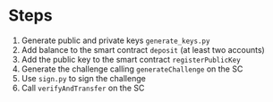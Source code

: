 # Steps

1. Generate public and private keys `generate_keys.py`
2. Add balance to the smart contract `deposit` (at least two accounts)
3. Add the public key to the smart contract `registerPublicKey`
4. Generate the challenge calling `generateChallenge` on the SC
5. Use `sign.py` to sign the challenge
6. Call `verifyAndTransfer` on the SC